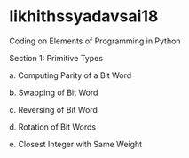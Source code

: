 # likhithssyadavsai18
Coding on Elements of Programming in Python

Section 1:  Primitive Types

a. Computing Parity of a Bit Word

b. Swapping of Bit Word

c. Reversing of Bit Word

d. Rotation of Bit Words

e. Closest Integer with Same Weight
